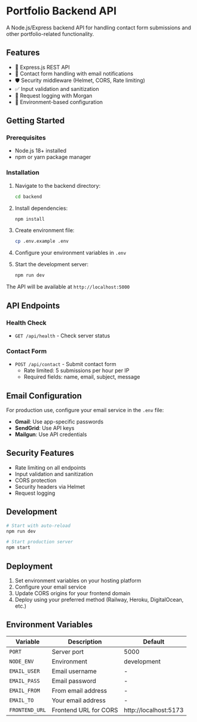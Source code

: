 # Portfolio Backend API

A Node.js/Express backend API for handling contact form submissions and other portfolio-related functionality.

## Features

- 🚀 Express.js REST API
- 📧 Contact form handling with email notifications
- 🛡️ Security middleware (Helmet, CORS, Rate limiting)
- ✅ Input validation and sanitization
- 📝 Request logging with Morgan
- 🔧 Environment-based configuration

## Getting Started

### Prerequisites

- Node.js 18+ installed
- npm or yarn package manager

### Installation

1. Navigate to the backend directory:
   ```bash
   cd backend
   ```

2. Install dependencies:
   ```bash
   npm install
   ```

3. Create environment file:
   ```bash
   cp .env.example .env
   ```

4. Configure your environment variables in `.env`

5. Start the development server:
   ```bash
   npm run dev
   ```

The API will be available at `http://localhost:5000`

## API Endpoints

### Health Check
- `GET /api/health` - Check server status

### Contact Form
- `POST /api/contact` - Submit contact form
  - Rate limited: 5 submissions per hour per IP
  - Required fields: name, email, subject, message

## Email Configuration

For production use, configure your email service in the `.env` file:

- **Gmail**: Use app-specific passwords
- **SendGrid**: Use API keys
- **Mailgun**: Use API credentials

## Security Features

- Rate limiting on all endpoints
- Input validation and sanitization
- CORS protection
- Security headers via Helmet
- Request logging

## Development

```bash
# Start with auto-reload
npm run dev

# Start production server
npm start
```

## Deployment

1. Set environment variables on your hosting platform
2. Configure your email service
3. Update CORS origins for your frontend domain
4. Deploy using your preferred method (Railway, Heroku, DigitalOcean, etc.)

## Environment Variables

| Variable | Description | Default |
|----------|-------------|---------|
| `PORT` | Server port | 5000 |
| `NODE_ENV` | Environment | development |
| `EMAIL_USER` | Email username | - |
| `EMAIL_PASS` | Email password | - |
| `EMAIL_FROM` | From email address | - |
| `EMAIL_TO` | Your email address | - |
| `FRONTEND_URL` | Frontend URL for CORS | http://localhost:5173 |